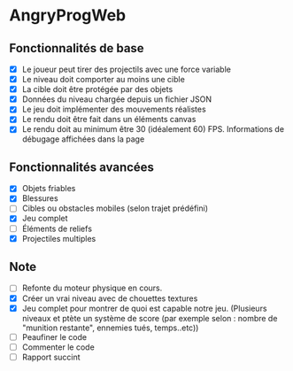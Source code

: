 # AngryProgWeb

## Fonctionnalités de base

- [X] Le joueur peut tirer des projectils avec une force variable
- [X] Le niveau doit comporter au moins une cible
- [X] La cible doit être protégée par des objets
- [X] Données du niveau chargée depuis un fichier JSON
- [X] Le jeu doit implémenter des mouvements réalistes
- [X] Le rendu doit être fait dans un éléments canvas
- [X] Le rendu doit au minimum être 30 (idéalement 60) FPS. Informations de débugage affichées dans la page

## Fonctionnalités avancées
- [X] Objets friables
- [X] Blessures
- [ ] Cibles ou obstacles mobiles (selon trajet prédéfini)
- [X] Jeu complet
- [ ] Éléments de reliefs
- [X] Projectiles multiples

## Note
- [ ] Refonte du moteur physique en cours.
- [X] Créer un vrai niveau avec de chouettes textures
- [X] Jeu complet pour montrer de quoi est capable notre jeu. (Plusieurs niveaux et ptète un système de score (par exemple selon : nombre de "munition restante", ennemies tués, temps..etc))
- [ ] Peaufiner le code
- [ ] Commenter le code
- [ ] Rapport succint